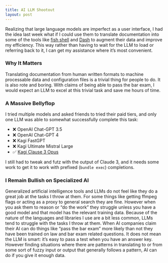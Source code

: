 ```yaml
---
title: AI LLM Shootout
layout: post
---
```

Realizing that large language models are imperfect as a user interface, I had the idea last week what if I could use them to translate documentation into some of the tools like [fish shell](https://fishshell.com) and [Dash](https://kapeli.com/dash) to augment their data and improve my efficiency. This way rather than having to wait for the LLM to load or referring back to it, I can get my assistance where it’s most convenient.

### Why It Matters
Translating documentation from human written formats to machine processable data and configuration files is a trivial thing for people to do. It is also rote and boring. With claims of being able to pass the bar exam, I would expect an LLM to excel at this trivial task and save me hours of time.

### A Massive Bellyflop
I tried multiple models and asked friends to tried their paid tiers, and only one LLM was able to somewhat successfully complete this task:
* ❌ OpenAI Chat-GPT 3.5
* ❌ OpenAI Chat-GPT 4
* ❌ Kagi FastGPT
* ❌ Kagi Ultimate Mistral Large
* ✅ [Kagi Clause 3 Opus](https://help.kagi.com/kagi/plans/ultimate-plan.html)

I still had to tweak and futz with the output of Claude 3, and it needs some work to get it to work with prefixed (`bundle exec`) completions.

### I Remain Bullish on Specialized AI
Generalized artificial intelligence tools and LLMs do not feel like they do a great job at the tasks I throw at them. For some things like getting ffmpeg flags or acting as a proxy to general search they are fine. However when you ask them to reason or “do the work” they struggle unless you have a good model and that model has the relevant training data. Because of the nature of the languages and libraries I use are a bit less common, LLMs tend to struggle with the tasks I throw at them. When AI companies claim their AI can do things like “pass the bar exam” more likely than not they have been trained on law and bar exam related questions. It does not mean the LLM is smart: it’s easy to pass a test when you have an answer key. However finding situations where there are patterns in translating to or from some sort of fuzzy input or output that generally follows a pattern, AI can do if you give it enough data. 